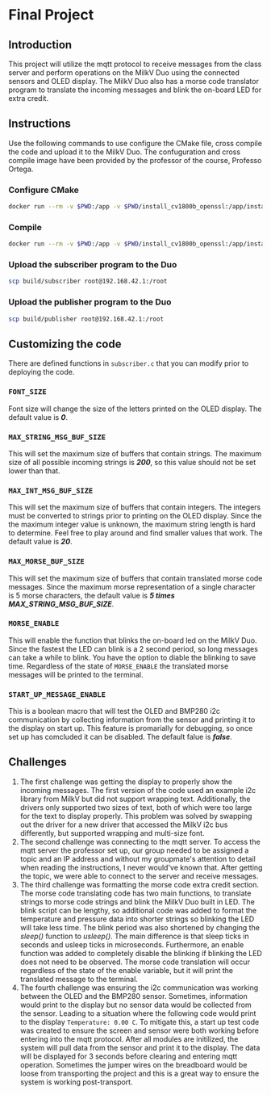 # Final Project

## Introduction

This project will utilize the mqtt protocol to receive messages from the class server and perform operations on the MilkV Duo using the connected sensors and OLED display. The MilkV Duo also has a morse code translator program to translate the incoming messages and blink the on-board LED for extra credit.

## Instructions

Use the following commands to use configure the CMake file, cross compile the code and upload it to the MilkV Duo. The confuguration and cross compile image have been provided by the professor of the course, Professo Ortega.

### Configure CMake

```bash
docker run --rm -v $PWD:/app -v $PWD/install_cv1800b_openssl:/app/install_cv1800b_openssl -v $PWD/install_cv1800b_cjson:/app/install_cv1800b_cjson -v $PWD/install_cv1800b_mqtt:/app/install_cv1800b_mqtt ejortega/duo-sdk bash -c "mkdir build && cd build && cmake -DCMAKE_TOOLCHAIN_FILE=/app/milkv_duo.cmake .."
```

### Compile

```bash
docker run --rm -v $PWD:/app -v $PWD/install_cv1800b_openssl:/app/install_cv1800b_openssl -v $PWD/install_cv1800b_cjson:/app/install_cv1800b_cjson -v $PWD/install_cv1800b_mqtt:/app/install_cv1800b_mqtt ejortega/duo-sdk bash -c "cd build && make"
```

### Upload the subscriber program to the Duo

```bash
scp build/subscriber root@192.168.42.1:/root
```

### Upload the publisher program to the Duo

```bash
scp build/publisher root@192.168.42.1:/root
```

## Customizing the code

There are defined functions in `subscriber.c` that you can modify prior to deploying the code.

### `FONT_SIZE`

Font size will change the size of the letters printed on the OLED display. The default value is ***0***.

### `MAX_STRING_MSG_BUF_SIZE`

This will set the maximum size of buffers that contain strings. The maximum size of all possible incoming strings is ***200***, so this value should not be set lower than that.

### `MAX_INT_MSG_BUF_SIZE`

This will set the maximum size of buffers that contain integers. The integers must be converted to strings prior to printing on the OLED display. Since the the maximum integer value is unknown, the maximum string length is hard to determine. Feel free to play around and find smaller values that work. The default value is ***20***.

### `MAX_MORSE_BUF_SIZE`

This will set the maximum size of buffers that contain translated morse code messages. Since the maximum morse representation of a single character is 5 morse characters, the default value is ***5 times MAX_STRING_MSG_BUF_SIZE***.

### `MORSE_ENABLE`

This will enable the function that blinks the on-board led on the MilkV Duo. Since the fastest the LED can blink is a 2 second period, so long messages can take a while to blink. You have the option to diable the blinking to save time. Regardless of the state of `MORSE_ENABLE` the translated morse messages will be printed to the terminal.

### `START_UP_MESSAGE_ENABLE`

This is a boolean macro that will test the OLED and BMP280 i2c communication by collecting information from the sensor and printing it to the display on start up. This feature is promarially for debugging, so once set up has comcluded it can be disabled. The default falue is ***false***.

## Challenges

1. The first challenge was getting the display to properly show the incoming messages. The first version of the code used an example i2c library from MilkV but did not support wrapping text. Additionally, the drivers only supported two sizes of text, both of which were too large for the text to display properly. This problem was solved by swapping out the driver for a new driver that accessed the MilkV i2c bus differently, but supported wrapping and multi-size font.
2. The second challenge was connecting to the mqtt server. To access the mqtt server the professor set up, our group needed to be assigned a topic and an IP address and without my groupmate's attention to detail when reading the instructions, I never would've known that. After getting the topic, we were able to connect to the server and receive messages.
3. The third challenge was formatting the morse code extra credit section. The morse code translating code has two main functions, to translate strings to morse code strings and blink the MilkV Duo built in LED. The blink script can be lengthy, so additional code was added to format the temperature and pressure data into shorter strings so blinking the LED will take less time. The blink period was also shortened by changing the *sleep()* function to *usleep()*. The main difference is that sleep ticks in seconds and usleep ticks in microseconds. Furthermore, an enable function was added to completely disable the blinking if blinking the LED does not need to be observed. The morse code translation will occur regardless of the state of the enable variable, but it will print the translated message to the terminal.
4. The fourth challenge was ensuring the i2c communication was working between the OLED and the BMP280 sensor. Sometimes, information would print to the display but no sensor data would be collected from the sensor. Leading to a situation where the following code would print to the display `Temperature: 0.00 C`. To mitigate this, a start up test code was created to ensure the screen and sensor were both working before entering into the mqtt protocol. After all modules are initilized, the system will pull data from the sensor and print it to the display. The data will be displayed for 3 seconds before clearing and entering mqtt operation. Sometimes the jumper wires on the breadboard would be loose from transporting the project and this is a great way to ensure the system is working post-transport.
